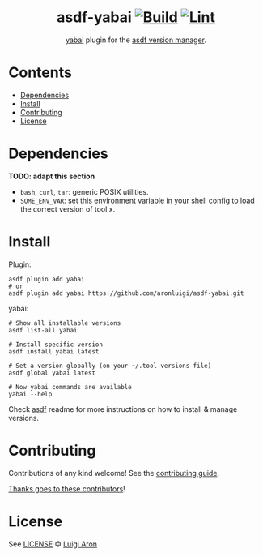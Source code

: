 <div align="center">

# asdf-yabai [![Build](https://github.com/aronluigi/asdf-yabai/actions/workflows/build.yml/badge.svg)](https://github.com/aronluigi/asdf-yabai/actions/workflows/build.yml) [![Lint](https://github.com/aronluigi/asdf-yabai/actions/workflows/lint.yml/badge.svg)](https://github.com/aronluigi/asdf-yabai/actions/workflows/lint.yml)

[yabai](https://github.com/koekeishiya/yabai) plugin for the [asdf version manager](https://asdf-vm.com).

</div>

# Contents

- [Dependencies](#dependencies)
- [Install](#install)
- [Contributing](#contributing)
- [License](#license)

# Dependencies

**TODO: adapt this section**

- `bash`, `curl`, `tar`: generic POSIX utilities.
- `SOME_ENV_VAR`: set this environment variable in your shell config to load the correct version of tool x.

# Install

Plugin:

```shell
asdf plugin add yabai
# or
asdf plugin add yabai https://github.com/aronluigi/asdf-yabai.git
```

yabai:

```shell
# Show all installable versions
asdf list-all yabai

# Install specific version
asdf install yabai latest

# Set a version globally (on your ~/.tool-versions file)
asdf global yabai latest

# Now yabai commands are available
yabai --help
```

Check [asdf](https://github.com/asdf-vm/asdf) readme for more instructions on how to
install & manage versions.

# Contributing

Contributions of any kind welcome! See the [contributing guide](contributing.md).

[Thanks goes to these contributors](https://github.com/aronluigi/asdf-yabai/graphs/contributors)!

# License

See [LICENSE](LICENSE) © [Luigi Aron](https://github.com/aronluigi/)
